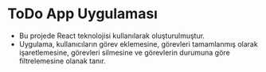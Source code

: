 # ToDo App Uygulaması

- Bu projede React teknolojisi kullanılarak  oluşturulmuştur. 
- Uygulama, kullanıcıların görev eklemesine, görevleri tamamlanmış olarak işaretlemesine, görevleri silmesine ve görevlerin durumuna göre filtrelemesine olanak tanır.